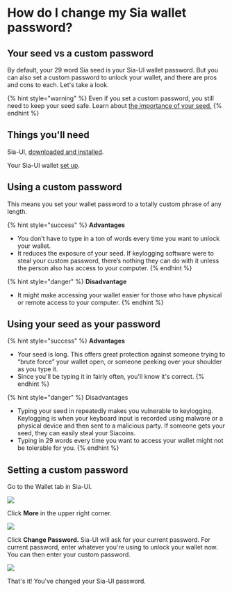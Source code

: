 # How do I change my Sia wallet password?

## Your seed vs a custom password

By default, your 29 word Sia seed is your Sia-UI wallet password. But you can also set a custom password to unlock your wallet, and there are pros and cons to each. Let's take a look.

{% hint style="warning" %}
Even if you set a custom password, you still need to keep your seed safe. Learn about [the importance of your seed.](the-importance-of-your-seed.md)
{% endhint %}

## Things you'll need

Sia-UI, [downloaded and installed](sia-ui-faqs/how-to-download-and-install-sia-ui.md).

Your Sia-UI wallet [set up](sia-ui-faqs/how-to-make-a-new-wallet-in-sia-ui.md).

## Using a custom password

This means you set your wallet password to a totally custom phrase of any length.

{% hint style="success" %}
**Advantages**

* You don’t have to type in a ton of words every time you want to unlock your wallet.
* It reduces the exposure of your seed. If keylogging software were to steal your custom password, there’s nothing they can do with it unless the person also has access to your computer.
{% endhint %}

{% hint style="danger" %}
**Disadvantage**

* It might make accessing your wallet easier for those who have physical or remote access to your computer.
{% endhint %}

## Using your seed as your password

{% hint style="success" %}
**Advantages**

* Your seed is long. This offers great protection against someone trying to “brute force” your wallet open, or someone peeking over your shoulder as you type it.
* Since you'll be typing it in fairly often, you'll know it's correct.
{% endhint %}

{% hint style="danger" %}
Disadvantages

* Typing your seed in repeatedly makes you vulnerable to keylogging. Keylogging is when your keyboard input is recorded using malware or a physical device and then sent to a malicious party. If someone gets your seed, they can easily steal your Siacoins.
* Typing in 29 words every time you want to access your wallet might not be tolerable for you.
{% endhint %}

## Setting a custom password

Go to the Wallet tab in Sia-UI.

![](../.gitbook/assets/send-1.png)

Click **More** in the upper right corner.

![](<../.gitbook/assets/wallet-2 (2) (3) (2).png>)

Click **Change Password.** Sia-UI will ask for your current password. For current password, enter whatever you're using to unlock your wallet now. You can then enter your custom password.

![](../.gitbook/assets/password-2.png)

That's it! You've changed your Sia-UI password.
